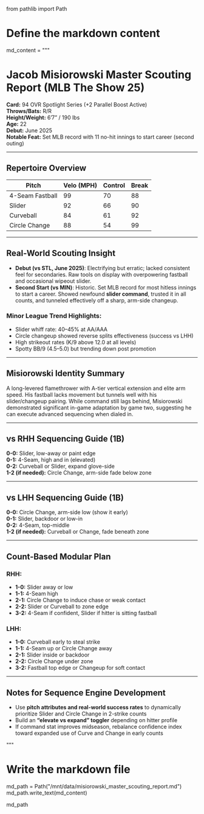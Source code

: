 from pathlib import Path

# Define the markdown content
md_content = """
# Jacob Misiorowski Master Scouting Report (MLB The Show 25)

**Card:** 94 OVR Spotlight Series (+2 Parallel Boost Active)  
**Throws/Bats:** R/R  
**Height/Weight:** 6’7” / 190 lbs  
**Age:** 22  
**Debut:** June 2025  
**Notable Feat:** Set MLB record with 11 no-hit innings to start career (second outing)

---

## Repertoire Overview

| Pitch           | Velo (MPH) | Control | Break |
|----------------|------------|---------|-------|
| 4-Seam Fastball| 99         | 70      | 88    |
| Slider          | 92         | 66      | 90    |
| Curveball       | 84         | 61      | 92    |
| Circle Change   | 88         | 54      | 99    |

---

## Real-World Scouting Insight

- **Debut (vs STL, June 2025)**: Electrifying but erratic; lacked consistent feel for secondaries. Raw tools on display with overpowering fastball and occasional wipeout slider.
- **Second Start (vs MIN)**: Historic. Set MLB record for most hitless innings to start a career. Showed newfound **slider command**, trusted it in all counts, and tunneled effectively off a sharp, arm-side changeup.

### Minor League Trend Highlights:
- Slider whiff rate: 40–45% at AA/AAA
- Circle changeup showed reverse splits effectiveness (success vs LHH)
- High strikeout rates (K/9 above 12.0 at all levels)
- Spotty BB/9 (4.5–5.0) but trending down post promotion

---

## Misiorowski Identity Summary

A long-levered flamethrower with A-tier vertical extension and elite arm speed. His fastball lacks movement but tunnels well with his slider/changeup pairing. While command still lags behind, Misiorowski demonstrated significant in-game adaptation by game two, suggesting he can execute advanced sequencing when dialed in.

---

## vs RHH Sequencing Guide (1B)

**0-0:** Slider, low-away or paint edge  
**0-1:** 4-Seam, high and in (elevated)  
**0-2:** Curveball or Slider, expand glove-side  
**1-2 (if needed):** Circle Change, arm-side fade below zone

---

## vs LHH Sequencing Guide (1B)

**0-0:** Circle Change, arm-side low (show it early)  
**0-1:** Slider, backdoor or low-in  
**0-2:** 4-Seam, top-middle  
**1-2 (if needed):** Curveball or Change, fade beneath zone

---

## Count-Based Modular Plan

### RHH:

- **1-0:** Slider away or low
- **1-1:** 4-Seam high
- **2-1:** Circle Change to induce chase or weak contact
- **2-2:** Slider or Curveball to zone edge
- **3-2:** 4-Seam if confident, Slider if hitter is sitting fastball

### LHH:

- **1-0:** Curveball early to steal strike
- **1-1:** 4-Seam up or Circle Change away
- **2-1:** Slider inside or backdoor
- **2-2:** Circle Change under zone
- **3-2:** Fastball top edge or Changeup for soft contact

---

## Notes for Sequence Engine Development

- Use **pitch attributes and real-world success rates** to dynamically prioritize Slider and Circle Change in 2-strike counts
- Build an **“elevate vs expand” toggler** depending on hitter profile
- If command stat improves midseason, rebalance confidence index toward expanded use of Curve and Change in early counts

"""

# Write the markdown file
md_path = Path("/mnt/data/misiorowski_master_scouting_report.md")
md_path.write_text(md_content)

md_path